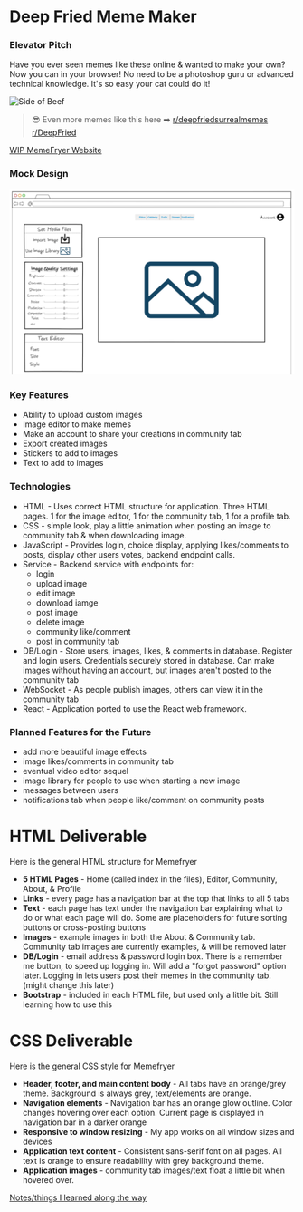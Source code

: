 
# Deep Fried Meme Maker

### Elevator Pitch

Have you ever seen memes like these online & wanted to make your own? Now you can in your browser! No need to be a photoshop guru or advanced technical knowledge. It's so easy your cat could do it!

<img src="https://i.pinimg.com/564x/7d/55/6f/7d556f8abca7eaa2caec121deb1dc347.jpg" alt="Side of Beef" width="300"/>



>😎 Even more memes like this here ➡️ [r/deepfriedsurrealmemes](https://www.reddit.com/r/deepfriedsurrealmemes/)
>[r/DeepFried](https://www.reddit.com/r/DeepFried/)


[WIP MemeFryer Website](https://startup.memefryer.click/)

### Mock Design

<img src="CS-260-Page1v2.png" alt="Mock" width="800"/>



### Key Features

- Ability to upload custom images
- Image editor to make memes
- Make an account to share your creations in community tab
- Export created images
- Stickers to add to images
- Text to add to images


### Technologies

- HTML - Uses correct HTML structure for application. Three HTML pages. 1 for the image editor, 1 for the community tab, 1 for a profile tab.
- CSS - simple look, play a little animation when posting an image to community tab & when downloading image.
- JavaScript - Provides login, choice display, applying likes/comments to posts, display other users votes, backend endpoint calls.
- Service - Backend service with endpoints for:
    - login
    - upload image
    - edit image
    - download iamge
    - post image
    - delete image
    - community like/comment
    - post in community tab
- DB/Login - Store users, images, likes, & comments in database. Register and login users. Credentials securely stored in database. Can make images without having an account, but images aren't posted to the community tab
- WebSocket - As people publish images, others can view it in the community tab
- React - Application ported to use the React web framework.


### Planned Features for the Future

- add more beautiful image effects
- image likes/comments in community tab
- eventual video editor sequel
- image library for people to use when starting a new image
- messages between users
- notifications tab when people like/comment on community posts

# HTML Deliverable
Here is the general HTML structure for Memefryer
- **5 HTML Pages** - Home (called index in the files), Editor, Community, About, & Profile
- **Links** - every page has a navigation bar at the top that links to all 5 tabs
- **Text** - each page has text under the navigation bar explaining what to do or what each page will do. Some are placeholders for future sorting buttons or cross-posting buttons
- **Images** - example images in both the About & Community tab. Community tab images are currently examples, & will be removed later
- **DB/Login** - email address & password login box. There is a remember me button, to speed up logging in. Will add a "forgot password" option later. Logging in lets users post their memes in the community tab. (might change this later)
- **Bootstrap** - included in each HTML file, but used only a little bit. Still learning how to use this

# CSS Deliverable
Here is the general CSS style for Memefryer
- **Header, footer, and main content body** - All tabs have an orange/grey theme. Background is always grey, text/elements are orange.
- **Navigation elements** - Navigation bar has an orange glow outline. Color changes hovering over each option. Current page is displayed in navigation bar in a darker orange
- **Responsive to window resizing** - My app works on all window sizes and devices
- **Application text content** - Consistent sans-serif font on all pages. All text is orange to ensure readability with grey background theme.
- **Application images** - community tab images/text float a little bit when hovered over.

[Notes/things I learned along the way](notes.md)
